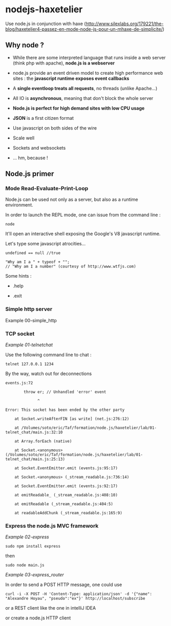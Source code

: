 nodejs-haxetelier
=================

Use node.js in conjunction with haxe
(http://www.silexlabs.org/179221/the-blog/haxetelier4-passez-en-mode-node-js-pour-un-mhaxe-de-simplicite/)



Why node ?
----------

-   While there are some interpreted language that runs inside a web server
    (think php with apache), **node.js is a webserver**

-   node.js provide an event driven model to create high performance web sites :
    the **javascript runtime exposes event callbacks**

-   A **single eventloop treats all requests**, no threads (unlike Apache...)

-   All IO is  **asynchronous**, meaning that don't block the whole server

-   **Node.js is perfect for high demand sites with low CPU usage**

-   **JSON** is a first citizen format

-   Use javascript on both sides of the wire

-   Scale well

-   Sockets and websockets

-   ... hm, because !



Node.js primer
--------------

### Mode Read-Evaluate-Print-Loop

Node.js can be used not only as a server, but also as a runtime environment.

In order to launch the REPL mode, one can issue from the command line :

~~~~~~~~~~~~~~~~~~~~~~~~~~~~~~~~~~~~~~~~~~~~~~~~~~~~~~~~~~~~~~~~~~~~~~~~~~~~~~~~
node
~~~~~~~~~~~~~~~~~~~~~~~~~~~~~~~~~~~~~~~~~~~~~~~~~~~~~~~~~~~~~~~~~~~~~~~~~~~~~~~~

It'll open an interactive shell exposing the Google's V8 javascript runtime.



Let's type some javascript atrocities...

~~~~~~~~~~~~~~~~~~~~~~~~~~~~~~~~~~~~~~~~~~~~~~~~~~~~~~~~~~~~~~~~~~~~~~~~~~~~~~~~
undefined == null //true
~~~~~~~~~~~~~~~~~~~~~~~~~~~~~~~~~~~~~~~~~~~~~~~~~~~~~~~~~~~~~~~~~~~~~~~~~~~~~~~~

~~~~~~~~~~~~~~~~~~~~~~~~~~~~~~~~~~~~~~~~~~~~~~~~~~~~~~~~~~~~~~~~~~~~~~~~~~~~~~~~
"Why am I a " + typeof + ""; 
// "Why am I a number" (courtesy of http://www.wtfjs.com)
~~~~~~~~~~~~~~~~~~~~~~~~~~~~~~~~~~~~~~~~~~~~~~~~~~~~~~~~~~~~~~~~~~~~~~~~~~~~~~~~



Some hints :

-   .help

-   .exit



### Simple http server

Example 00-simple_http



### TCP socket

*Example 01-telnetchat*



Use the following command line to chat :

~~~~~~~~~~~~~~~~~~~~~~~~~~~~~~~~~~~~~~~~~~~~~~~~~~~~~~~~~~~~~~~~~~~~~~~~~~~~~~~~
telnet 127.0.0.1 1234
~~~~~~~~~~~~~~~~~~~~~~~~~~~~~~~~~~~~~~~~~~~~~~~~~~~~~~~~~~~~~~~~~~~~~~~~~~~~~~~~



By the way, watch out for deconnections

~~~~~~~~~~~~~~~~~~~~~~~~~~~~~~~~~~~~~~~~~~~~~~~~~~~~~~~~~~~~~~~~~~~~~~~~~~~~~~~~
events.js:72
~~~~~~~~~~~~~~~~~~~~~~~~~~~~~~~~~~~~~~~~~~~~~~~~~~~~~~~~~~~~~~~~~~~~~~~~~~~~~~~~

~~~~~~~~~~~~~~~~~~~~~~~~~~~~~~~~~~~~~~~~~~~~~~~~~~~~~~~~~~~~~~~~~~~~~~~~~~~~~~~~
        throw er; // Unhandled 'error' event
~~~~~~~~~~~~~~~~~~~~~~~~~~~~~~~~~~~~~~~~~~~~~~~~~~~~~~~~~~~~~~~~~~~~~~~~~~~~~~~~

~~~~~~~~~~~~~~~~~~~~~~~~~~~~~~~~~~~~~~~~~~~~~~~~~~~~~~~~~~~~~~~~~~~~~~~~~~~~~~~~
              ^
~~~~~~~~~~~~~~~~~~~~~~~~~~~~~~~~~~~~~~~~~~~~~~~~~~~~~~~~~~~~~~~~~~~~~~~~~~~~~~~~

~~~~~~~~~~~~~~~~~~~~~~~~~~~~~~~~~~~~~~~~~~~~~~~~~~~~~~~~~~~~~~~~~~~~~~~~~~~~~~~~
Error: This socket has been ended by the other party
~~~~~~~~~~~~~~~~~~~~~~~~~~~~~~~~~~~~~~~~~~~~~~~~~~~~~~~~~~~~~~~~~~~~~~~~~~~~~~~~

~~~~~~~~~~~~~~~~~~~~~~~~~~~~~~~~~~~~~~~~~~~~~~~~~~~~~~~~~~~~~~~~~~~~~~~~~~~~~~~~
    at Socket.writeAfterFIN [as write] (net.js:276:12)
~~~~~~~~~~~~~~~~~~~~~~~~~~~~~~~~~~~~~~~~~~~~~~~~~~~~~~~~~~~~~~~~~~~~~~~~~~~~~~~~

~~~~~~~~~~~~~~~~~~~~~~~~~~~~~~~~~~~~~~~~~~~~~~~~~~~~~~~~~~~~~~~~~~~~~~~~~~~~~~~~
    at /Volumes/soto/eric/Taf/formation/node.js/haxetelier/lab/01-telnet_chat/main.js:32:10
~~~~~~~~~~~~~~~~~~~~~~~~~~~~~~~~~~~~~~~~~~~~~~~~~~~~~~~~~~~~~~~~~~~~~~~~~~~~~~~~

~~~~~~~~~~~~~~~~~~~~~~~~~~~~~~~~~~~~~~~~~~~~~~~~~~~~~~~~~~~~~~~~~~~~~~~~~~~~~~~~
    at Array.forEach (native)
~~~~~~~~~~~~~~~~~~~~~~~~~~~~~~~~~~~~~~~~~~~~~~~~~~~~~~~~~~~~~~~~~~~~~~~~~~~~~~~~

~~~~~~~~~~~~~~~~~~~~~~~~~~~~~~~~~~~~~~~~~~~~~~~~~~~~~~~~~~~~~~~~~~~~~~~~~~~~~~~~
    at Socket.<anonymous> (/Volumes/soto/eric/Taf/formation/node.js/haxetelier/lab/01-telnet_chat/main.js:25:13)
~~~~~~~~~~~~~~~~~~~~~~~~~~~~~~~~~~~~~~~~~~~~~~~~~~~~~~~~~~~~~~~~~~~~~~~~~~~~~~~~

~~~~~~~~~~~~~~~~~~~~~~~~~~~~~~~~~~~~~~~~~~~~~~~~~~~~~~~~~~~~~~~~~~~~~~~~~~~~~~~~
    at Socket.EventEmitter.emit (events.js:95:17)
~~~~~~~~~~~~~~~~~~~~~~~~~~~~~~~~~~~~~~~~~~~~~~~~~~~~~~~~~~~~~~~~~~~~~~~~~~~~~~~~

~~~~~~~~~~~~~~~~~~~~~~~~~~~~~~~~~~~~~~~~~~~~~~~~~~~~~~~~~~~~~~~~~~~~~~~~~~~~~~~~
    at Socket.<anonymous> (_stream_readable.js:736:14)
~~~~~~~~~~~~~~~~~~~~~~~~~~~~~~~~~~~~~~~~~~~~~~~~~~~~~~~~~~~~~~~~~~~~~~~~~~~~~~~~

~~~~~~~~~~~~~~~~~~~~~~~~~~~~~~~~~~~~~~~~~~~~~~~~~~~~~~~~~~~~~~~~~~~~~~~~~~~~~~~~
    at Socket.EventEmitter.emit (events.js:92:17)
~~~~~~~~~~~~~~~~~~~~~~~~~~~~~~~~~~~~~~~~~~~~~~~~~~~~~~~~~~~~~~~~~~~~~~~~~~~~~~~~

~~~~~~~~~~~~~~~~~~~~~~~~~~~~~~~~~~~~~~~~~~~~~~~~~~~~~~~~~~~~~~~~~~~~~~~~~~~~~~~~
    at emitReadable_ (_stream_readable.js:408:10)
~~~~~~~~~~~~~~~~~~~~~~~~~~~~~~~~~~~~~~~~~~~~~~~~~~~~~~~~~~~~~~~~~~~~~~~~~~~~~~~~

~~~~~~~~~~~~~~~~~~~~~~~~~~~~~~~~~~~~~~~~~~~~~~~~~~~~~~~~~~~~~~~~~~~~~~~~~~~~~~~~
    at emitReadable (_stream_readable.js:404:5)
~~~~~~~~~~~~~~~~~~~~~~~~~~~~~~~~~~~~~~~~~~~~~~~~~~~~~~~~~~~~~~~~~~~~~~~~~~~~~~~~

~~~~~~~~~~~~~~~~~~~~~~~~~~~~~~~~~~~~~~~~~~~~~~~~~~~~~~~~~~~~~~~~~~~~~~~~~~~~~~~~
    at readableAddChunk (_stream_readable.js:165:9)
~~~~~~~~~~~~~~~~~~~~~~~~~~~~~~~~~~~~~~~~~~~~~~~~~~~~~~~~~~~~~~~~~~~~~~~~~~~~~~~~



### Express the node.js MVC framework

*Example 02-express*



~~~~~~~~~~~~~~~~~~~~~~~~~~~~~~~~~~~~~~~~~~~~~~~~~~~~~~~~~~~~~~~~~~~~~~~~~~~~~~~~
sudo npm install express
~~~~~~~~~~~~~~~~~~~~~~~~~~~~~~~~~~~~~~~~~~~~~~~~~~~~~~~~~~~~~~~~~~~~~~~~~~~~~~~~

then

~~~~~~~~~~~~~~~~~~~~~~~~~~~~~~~~~~~~~~~~~~~~~~~~~~~~~~~~~~~~~~~~~~~~~~~~~~~~~~~~
sudo node main.js
~~~~~~~~~~~~~~~~~~~~~~~~~~~~~~~~~~~~~~~~~~~~~~~~~~~~~~~~~~~~~~~~~~~~~~~~~~~~~~~~



*Example 03-express_router*

In order to send a POST HTTP message, one could use

~~~~~~~~~~~~~~~~~~~~~~~~~~~~~~~~~~~~~~~~~~~~~~~~~~~~~~~~~~~~~~~~~~~~~~~~~~~~~~~~
curl -i -X POST -H 'Content-Type: application/json' -d '{"name": "Alexandre Hoyau", "pseudo":"ex"}' http://localhost/subscribe
~~~~~~~~~~~~~~~~~~~~~~~~~~~~~~~~~~~~~~~~~~~~~~~~~~~~~~~~~~~~~~~~~~~~~~~~~~~~~~~~



or a REST client like the one in intelliJ IDEA

or create a node.js HTTP client
